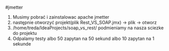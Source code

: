 #jmetter
1. Musimy pobrać i zainstalowac apache jmetter 
2. następnie otworzyć projekt(plik Rest_VS_SOAP.jmx) -> plik -> otworz
3. /home/treda/IdeaProjects/soap_vs_rest/ podmieniamy na nasza sciezke do projektu
4. Odpalamy testy albo 50 zapytan na 50 sekund albo 10 zapytan na 1 sekunde

